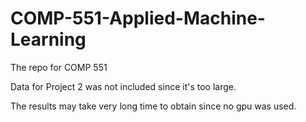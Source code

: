 # COMP-551-Applied-Machine-Learning
The repo for COMP 551

Data for Project 2 was not included since it's too large.

The results may take very long time to obtain since no gpu was used.
